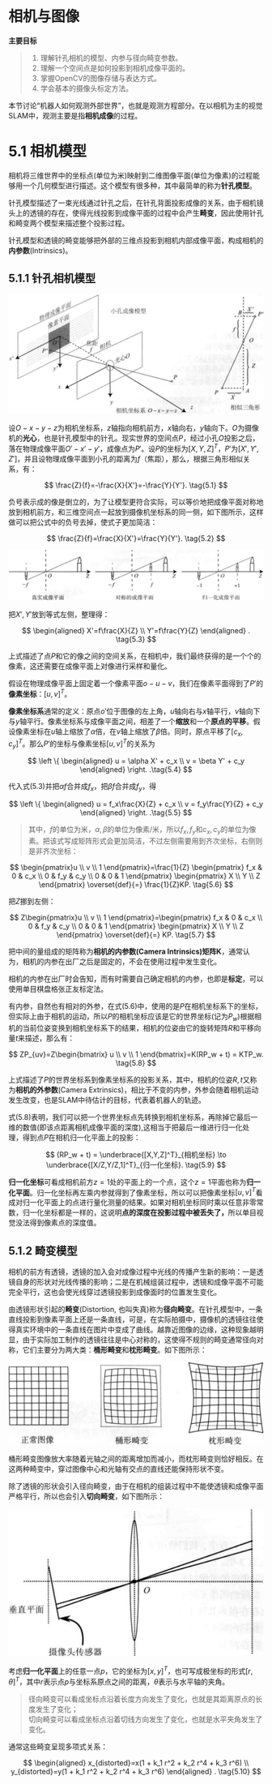 # 相机与图像

<B>主要目标</B>

> 1. 理解针孔相机的模型、内参与径向畸变参数。
> 2. 理解一个空间点是如何投影到相机成像平面的。
> 3. 掌握OpenCV的图像存储与表达方式。
> 4. 学会基本的摄像头标定方法。

本节讨论“机器人如何观测外部世界”，也就是观测方程部分。在以相机为主的视觉SLAM中，观测主要是指<B>相机成像</B>的过程。

# 5.1 相机模型

相机将三维世界中的坐标点(单位为米)映射到二维图像平面(单位为像素)的过程能够用一个几何模型进行描述。这个模型有很多种，其中最简单的称为<B>针孔模型</B>。

针孔模型描述了一束光线通过针孔之后，在针孔背面投影成像的关系，由于相机镜头上的透镜的存在，使得光线投影到成像平面的过程中会产生<B>畸变</B>，因此使用针孔和畸变两个模型来描述整个投影过程。

针孔模型和透镜的畸变能够把外部的三维点投影到相机内部成像平面，构成相机的<B>内参数</B>(Intrinsics)。

## 5.1.1 针孔相机模型

<div>
    <img src="./image/针孔模型.png" />
</div>

设$O-x-y-z$为相机坐标系，$z$轴指向相机前方，$x$轴向右，$y$轴向下。$O$为摄像机的<B>光心</B>，也是针孔模型中的针孔。现实世界的空间点$P$，经过小孔$O$投影之后，落在物理成像平面$O'-x'-y'$，成像点为$P'$。设$P$的坐标为$[X,Y,Z]^T$，$P'$为$[X',Y',Z']$，并且设物理成像平面到小孔的距离为$f$（焦距），那么，根据三角形相似关系，有：

$$
\frac{Z}{f}=-\frac{X}{X'}=-\frac{Y}{Y'}. \tag{5.1}
$$

负号表示成的像是倒立的，为了让模型更符合实际，可以等价地把成像平面对称地放到相机前方，和三维空间点一起放到摄像机坐标系的同一侧，如下图所示，这样做可以把公式中的负号去掉，使式子更加简洁：

$$
\frac{Z}{f}=\frac{X}{X'}=\frac{Y}{Y'}. \tag{5.2}
$$

<div>
    <img src="./image/真实成像平面.png" />
</div>

把$X',Y'$放到等式左侧，整理得：

$$
\begin{aligned}
X'=f\frac{X}{Z} \\
Y'=f\frac{Y}{Z}
\end{aligned} . \tag{5.3}
$$

上式描述了点$P$和它的像之间的空间关系，在相机中，我们最终获得的是一个个的像素，这还需要在成像平面上对像进行采样和量化。

假设在物理成像平面上固定着一个像素平面$o-u-v$，我们在像素平面得到了$P'$的<B>像素坐标</B>：$[u,v]^T$。

<B>像素坐标系</B>通常的定义：原点$o'$位于图像的左上角，$u$轴向右与$x$轴平行，$v$轴向下与$y$轴平行。像素坐标系与成像平面之间，相差了一个<B>缩放</B>和一个<B>原点的平移</B>。假设像素坐标在$u$轴上缩放了$\alpha$倍，在$v$轴上缩放了$\beta$倍。同时，原点平移了$[c_x,c_y]^T$。那么$P'$的坐标与像素坐标$[u,v]^T$的关系为

$$
\left \{ \begin{aligned} u = \alpha X' + c_x \\ v = \beta Y' + c_y \end{aligned} \right. .\tag{5.4}
$$

代入式(5.3)并把$\alpha f$合并成$f_x$，把$\beta f$合并成$f_y$，得

$$
\left \{ \begin{aligned} u = f_x\frac{X}{Z} + c_x \\ v = f_y\frac{Y}{Z} + c_y \end{aligned} \right. .\tag{5.5}
$$

> 其中，$f$的单位为米，$\alpha,\beta$的单位为像素/米，所以$f_x,f_y$和$c_x,c_y$的单位为像素。把该式写成矩阵形式会更加简洁，不过左侧需要用到齐次坐标，右侧则是非齐次坐标：

$$
\begin{pmatrix}u \\ v \\ 1 \end{pmatrix}=\frac{1}{Z} \begin{pmatrix} f_x & 0 & c_x \\ 0 & f_y & c_y \\ 0 & 0 & 1 \end{pmatrix} \begin{pmatrix} X \\ Y \\ Z \end{pmatrix} \overset{def}{=} \frac{1}{Z}KP. \tag{5.6}
$$

把$Z$挪到左侧：

$$
Z\begin{pmatrix}u \\ v \\ 1 \end{pmatrix}=\begin{pmatrix} f_x & 0 & c_x \\ 0 & f_y & c_y \\ 0 & 0 & 1 \end{pmatrix} \begin{pmatrix} X \\ Y \\ Z \end{pmatrix} \overset{def}{=} KP. \tag{5.7}
$$

把中间的量组成的矩阵称为<B>相机的内参数(Camera Intrinsics)矩阵K</B>，通常认为，相机的内参在出厂之后是固定的，不会在使用过程中发生变化。

相机的内参在出厂时会告知，而有时需要自己确定相机的内参，也即是<B>标定</B>，可以使用单目棋盘格张正友标定法。

有内参，自然也有相对的外参，在式(5.6)中，使用的是$P$在相机坐标系下的坐标，但实际上由于相机的运动，所以$P$的相机坐标应该是它的世界坐标(记为$P_w$)根据相机的当前位姿变换到相机坐标系下的结果，相机的位姿由它的旋转矩阵$R$和平移向量$t$来描述，那么有：

$$
ZP_{uv}=Z\begin{bmatrix} u \\ v \\ 1 \end{bmatrix}=K(RP_w + t) = KTP_w. \tag{5.8}
$$

上式描述了$P$的世界坐标系到像素坐标系的投影关系，其中，相机的位姿$R,t$又称为<B>相机的外参数</B>(Camera Extrinsics)，相比于不变的内参，外参会随着相机运动发生改变，也是SLAM中待估计的目标，代表着机器人的轨迹。

式(5.8)表明，我们可以把一个世界坐标点先转换到相机坐标系，再除掉它最后一维的数值(即该点距离相机成像平面的深度),这相当于把最后一维进行归一化处理，得到点$P$在相机归一化平面上的投影：

$$
(RP_w + t) = \underbrace{[X,Y,Z]^T}_{相机坐标} \to \underbrace{[X/Z,Y/Z,1]^T}_{归一化坐标}. \tag{5.9}
$$

<B>归一化坐标</B>可看成相机前方$z=1$处的平面上的一个点，这个$z=1$平面也称为<B>归一化平面</B>。归一化坐标再左乘内参就得到了像素坐标，所以可以把像素坐标$[u,v]^T$看成对归一化平面上的点进行量化测量的结果。如果对相机坐标同时乘以任意非零常数，归一化坐标都是一样的，这说明<B>点的深度在投影过程中被丢失了，</B>所以单目视觉没法得到像素点的深度值。

## 5.1.2 畸变模型

相机的前方有透镜，透镜的加入会对成像过程中光线的传播产生新的影响：一是透镜自身的形状对光线传播的影响；二是在机械组装过程中，透镜和成像平面不可能完全平行，这也会使光线穿过透镜投影到成像面时的位置发生变化。

由透镜形状引起的<B>畸变</B>(Distortion, 也叫失真)称为<B>径向畸变</B>。在针孔模型中，一条直线投影到像素平面上还是一条直线，可是，在实际拍摄中，摄像机的透镜往往使得真实环境中的一条直线在图片中变成了曲线。越靠近图像的边缘，这种现象越明显，由于实际加工制作的透镜往往是中心对称的，这使得不规则的畸变通常径向对称，它们主要分为两大类：<B>桶形畸变</B>和<B>枕形畸变</B>。如下图所示：

<div>
    <img src="./image/径向畸变.png" />
</div>

桶形畸变图像放大率随着光轴之间的距离增加而减小，而枕形畸变则恰好相反。在这两种畸变中，穿过图像中心和光轴有交点的直线还能保持形状不变。

除了透镜的形状会引入径向畸变，由于在相机的组装过程中不能使透镜和成像平面严格平行，所以也会引入<B>切向畸变</B>，如下图所示：

<div>
    <img src="./image/切向畸变.png" />
</div>

考虑<B>归一化平面</B>上的任意一点$p$，它的坐标为$[x,y]^T$，也可写成极坐标的形式$[r,\theta]^T$，其中$r$表示点$p$与坐标系原点之间的距离，$\theta$表示与水平轴的夹角。

> 径向畸变可以看成坐标点沿着长度方向发生了变化，也就是其距离原点的长度发生了变化；\
> 切向畸变可以看成坐标点沿着切线方向发生了变化，也就是水平夹角发生了变化。

通常这些畸变呈现多项式关系：

$$
\begin{aligned}
x_{distorted}=x(1 + k_1 r^2 + k_2 r^4 + k_3 r^6) \\
y_{distorted}=y(1 + k_1 r^2 + k_2 r^4 + k_3 r^6)
\end{aligned} . \tag{5.10}
$$


